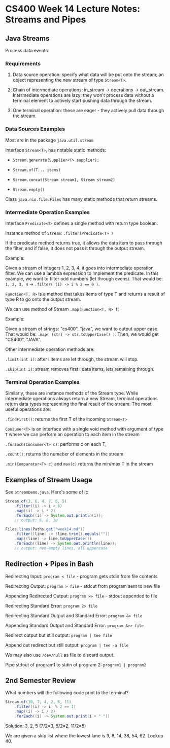 # CS400 Week 14 Lecture Notes: Streams and Pipes  

## Java Streams  

Process data events.  

### Requirements  

1. Data source operation: specify what data will be put onto the stream; an
   object representing the new stream of type `Stream<T>`.  

2. Chain of intermediate operations: in_stream -> operations -> out_stream.
   Intermediate operations are lazy: they won't process data without a terminal
   element to actively start pushing data through the stream.  

3. One terminal operation: these are eager - they actively pull data through the
   stream.  

### Data Sources Examples  

Most are in the package `java.util.stream`  

Interface `Stream<T>`, has notable static methods:  

- `Stream.generate(Supplier<T> supplier);`

- `Stream.of(T... items)`

- `Stream.concat(Stream stream1, Stream stream2)`

- `Stream.empty()`

Class `java.nio.file.Files` has many static methods that return streams.

### Intermediate Operation Examples  

Interface `Predicate<T>` defines a single method with return type boolean.  

Instance method of `Stream`: `.filter(Predicate<T> )`

If the predicate method returns true, it allows the data item to pass through
the filter, and if false, it does not pass it through the output stream.  

Example:  

Given a stream of integers 1, 2, 3, 4, it goes into intermediate operation
filter. We can use a lambda expression to implement the predicate. In this
example, we want to filter odd numbers (let through evens). That would
be:  `1, 2, 3, 4` -> `.filter( (i) -> i % 2 == 0 )`.  

`Function<T, R>` is a method that takes items of type T and returns a result of
type R to go onto the output stream.  

We can use method of Stream `.map(Function<T, R> f)`  

Example:  

Given a stream of strings: "cs400", "java", we want to output upper case. That would
be: `.map( (str) -> str.toUpperCase() )`. Then, we would get "CS400", "JAVA".  

Other intermediate operation methods are:  

`.limit(int i)`: after i items are let through, the stream will stop.  

`.skip(int i)`: stream removes first i data items, lets remaining through.  

### Terminal Operation Examples  

Similarly, these are instance methods of the Stream type. While intermediate
operations always return a new Stream, terminal operations return data types
representing the final result of the stream. The most useful operations are:  

`.findFirst()`: returns the first T of the incoming `Stream<T>`  

`Consumer<T>` is an interface with a single void method with argument of type
`T` where we can perform an operation to each item in the stream  

`.forEach(Consumer<T> c)`: performs c on each T,  

`.count()`: returns the numeber of elements in the stream  

`.min(Comparator<T> c)` and `max(c)` returns the min/max T in the stream  

## Examples of Stream Usage  

See `StreamDemo.java`. Here's some of it:  

```java
Stream.of(3, 6, 4, 7, 6, 5)
    .filter((i) -> i < 6)
    .map((i) -> i * 2)
    .forEach((i) -> System.out.println(i));
    // output: 6, 8, 10

Files.lines(Paths.get("week14.md"))
    .filter((line) -> !line.trim().equals(""))
    .map((line) -> line.toUpperCase())
    .forEach((line) -> System.out.println(line));
    // output: non-empty lines, all uppercase
```

## Redirection + Pipes in Bash  

Redirecting Input: `program < file` - program gets stdin from file contents

Redirecting Output: `program > file` - stdout from program sent to new file

Appending Redirected Output: `program >> file` - stdout appended to file

Redirecting Standard Error: `program 2> file`

Redirecting Standard Output and Standard Error: `program &> file`

Appending Standard Output and Standard Error: `program &>> file`

Redirect output but still output: `program | tee file`

Append out redirect but still output: `program | tee -a file`

We may also use `/dev/null` as file to discard output.

Pipe stdout of program1 to stdin of program 2: `program1 | program2`

## 2nd Semester Review  

What numbers will the following code print to the terminal?  

```java
Stream.of(10, 7, 4, 2, 5, 11)
    .filter((i) -> i  % 2 == 1)
    .map((i) -> i / 2)
    .forEach((i) -> System.out.print(i + " "))
```

Solution: 3, 2, 5 (7/2=3, 5/2=2, 11/2=5)

We are given a skip list where the lowest lane is 3, 8, 14, 38, 54, 62. Lookup 40.

